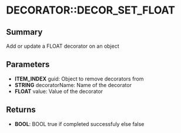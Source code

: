 # DECORATOR::DECOR_SET_FLOAT

## Summary
Add or update a FLOAT decorator on an object

## Parameters
* **ITEM_INDEX** guid: Object to remove decorators from
* **STRING** decoratorName: Name of the decorator
* **FLOAT** value: Value of the decorator

## Returns
* **BOOL**: BOOL true if completed successfuly else false